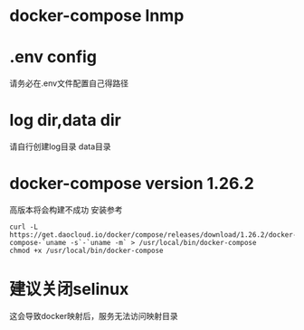 # docker-compose lnmp


# .env config
请务必在.env文件配置自己得路径


# log dir,data dir
请自行创建log目录 data目录


# docker-compose version 1.26.2
高版本将会构建不成功
安装参考
```
curl -L https://get.daocloud.io/docker/compose/releases/download/1.26.2/docker-compose-`uname -s`-`uname -m` > /usr/local/bin/docker-compose
chmod +x /usr/local/bin/docker-compose
```


# 建议关闭selinux
这会导致docker映射后，服务无法访问映射目录

